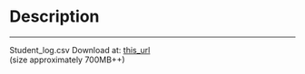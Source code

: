 # Description

---------------------------------------------
Student_log.csv Download at:
[this_url](https://drive.google.com/file/d/10G7ePCtvdUq9bW_0YwcJrW_qDX5MCTFr/view?usp=sharing)  
(size approximately 700MB++)
